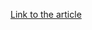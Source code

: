 [Link to the article](https://medium.com/s2wlab/analysis-of-lazarus-malware-abusing-non-activex-module-in-south-korea-7d52b9539c12)
